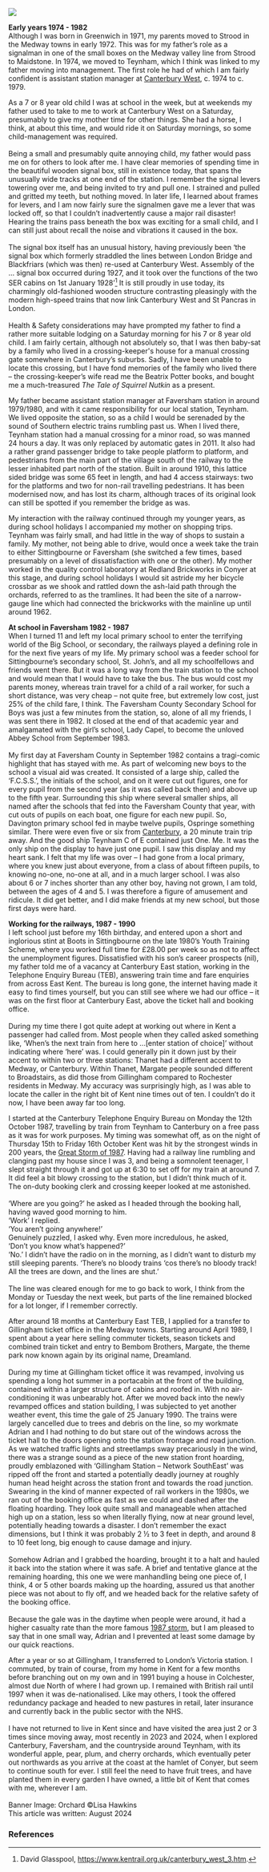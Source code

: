 <a href="https://www.kent-maps.online"><img src="https://www.kent-maps.online/juncture/ve-button.png"></a>
<param ve-config title="A Boy of Kent, 1974 – 1989 - Reminiscences of a Railway Worker" author="Adam Baldwin" layout="vtl" banner="https://stor.artstor.org/stor/00a0bf98-14e0-4ad0-b658-61e9d07f609f" description="Adam Baldwin recounts his childhood memories and early working life on the Kentish railways.">

<param ve-entity eid="Q179385" aliases="Greenwich">
<param ve-entity eid="Q1808441" aliases="Strood">
<param ve-entity eid="Q2111455" aliases="Strood railway station">
<param ve-entity eid="Q112843312" aliases="Medway Towns">
<param ve-entity eid="Q1865570" aliases="Teynham">
<param ve-entity eid="Q1865163" aliases="Teynham railway station">
<param ve-entity eid="Q671106" aliases="Canterbury West railway station">
<param ve-entity eid="Q1000115" aliases="Faversham">
<param ve-entity eid="Q1626044" aliases="Sittingbourne">
<param ve-entity eid="Q1919614" aliases="Sittingbourne railway station">
<param ve-entity eid="Q4381574" aliases="Canterbury East railway station">
<param ve-entity eid="Q610238" aliases="Gillingham">
<param ve-entity eid="Q29303" aliases="Canterbury">
<param ve-entity eid="Q5166773" aliases="Conyer">

**Early years 1974 - 1982**   
Although I was born in Greenwich in 1971, my parents moved to Strood in the Medway towns in early 1972. This was for my father’s role as a signalman in one of the small boxes on the Medway valley line from Strood to Maidstone. In 1974, we moved to Teynham, which I think was linked to my father moving into management. The first role he had of which I am fairly confident is assistant station manager at [Canterbury West](/20c/20c-canterbury-railway/), c. 1974 to c. 1979. 
<param ve-image url="https://upload.wikimedia.org/wikipedia/commons/8/8e/Canterbury_West_Train_Station%2C_January_2025.jpg" label="Canterbury West Station" attribution="Celsoazevedo, via Wikimedia Commons, CC BY 4.0">
<param ve-map primary center="Q671106" zoom="15">

As a 7 or 8 year old child I was at school in the week, but at weekends my father used to take to me to work at Canterbury West on a Saturday, presumably to give my mother time for other things. She had a horse, I think, at about this time, and would ride it on Saturday mornings, so some child-management was required.
<br><br>
Being a small and presumably quite annoying child, my father would pass me on for others to look after me. I have clear memories of spending time in the beautiful wooden signal box, still in existence today, that spans the unusually wide tracks at one end of the station. I remember the signal levers towering over me, and being invited to try and pull one. I strained and pulled and gritted my teeth, but nothing moved. In later life, I learned about frames for levers, and I am now fairly sure the signalmen gave me a lever that was locked off, so that I couldn’t inadvertently cause a major rail disaster! Hearing the trains pass beneath the box was exciting for a small child, and I can still just about recall the noise and vibrations it caused in the box.
<br><br>
The signal box itself has an unusual history, having previously been ‘the signal box which formerly straddled the lines between London Bridge and Blackfriars (which was then) re-used at Canterbury West. Assembly of the … signal box occurred during 1927, and it took over the functions of the two SER cabins on 1st January 1928’[^ref1] It is still proudly in use today, its charmingly old-fashioned wooden structure contrasting pleasingly with the modern high-speed trains that now link Canterbury West and St Pancras in London. 
<br><br>
Health & Safety considerations may have prompted my father to find a rather more suitable lodging on a Saturday morning for his 7 or 8 year old child. I am fairly certain, although not absolutely so, that I was then baby-sat by a family who lived in a crossing-keeper's house for a manual crossing gate somewhere in Canterbury’s suburbs. Sadly, I have been unable to locate this crossing, but I have fond memories of the family who lived there – the crossing-keeper’s wife read me the Beatrix Potter books, and bought me a much-treasured _The Tale of Squirrel Nutkin_ as a present.
<param ve-image url="https://upload.wikimedia.org/wikipedia/commons/c/cb/Canterbury_West_signal_box_%28detail%29_-_geograph.org.uk_-_3276693.jpg" label="Canterbury West Signal Box" attribution="Richard Vince, via Wikimedia Commons" license="CC BY-SA 2.0">
<param ve-map primary center="Q671106" zoom="15">

My father became assistant station manager at Faversham station in around 1979/1980, and with it came responsibility for our local station, Teynham. We lived opposite the station, so as a child I would be serenaded by the sound of Southern electric trains rumbling past us. When I lived there, Teynham station had a manual crossing for a minor road, so was manned 24 hours a day. It was only replaced by automatic gates in 2011. It also had a rather grand passenger bridge to take people platform to platform, and pedestrians from the main part of the village south of the railway to the lesser inhabited part north of the station. Built in around 1910, this lattice sided bridge was some 65 feet in length, and had 4 access stairways: two for the platforms and two for non-rail travelling pedestrians. It has been modernised now, and has lost its charm, although traces of its original look can still be spotted if you remember the bridge as was. 
<param ve-image url="https://upload.wikimedia.org/wikipedia/commons/d/de/Closing_the_gate_-_geograph.org.uk_-_272596.jpg" label="Closing the Gate, Having opened the crossing to allow a vehicle through to Railway Row, this railway employee recloses the gates at Teynham Station, 2006" attribution="Penny Mayes, via Wikimedia Commons, CC BY-SA 2.0">
<param ve-map primary center="Q1865163" zoom="15">

My interaction with the railway continued through my younger years, as during school holidays I accompanied my mother on shopping trips. Teynham was fairly small, and had little in the way of shops to sustain a family. My mother, not being able to drive, would once a week take the train to either Sittingbourne or Faversham (she switched a few times, based presumably on a level of dissatisfaction with one or the other). My mother worked in the quality control laboratory at Redland Brickworks in Conyer at this stage, and during school holidays I would sit astride my her bicycle crossbar as we shook and rattled down the ash-laid path through the orchards, referred to as the tramlines. It had been the site of a narrow-gauge line which had connected the brickworks with the mainline up until around 1962.
<param ve-map primary center="Q5166773" zoom="15">
<param ve-image url="https://upload.wikimedia.org/wikipedia/commons/2/22/Old_building_base%2C_Conyer_Brickworks_-_geograph.org.uk_-_5428625.jpg" label="Old building base, Conyer Brickworks" attribution="Robin Webster, CC BY-SA 2.0, via Wikimedia Commons">

**At school in Faversham 1982 - 1987**   
When I turned 11 and left my local primary school to enter the terrifying world of the Big School, or secondary, the railways played a defining role in for the next five years of my life. My primary school was a feeder school for Sittingbourne’s secondary school, St. John’s, and all my schoolfellows and friends went there. But it was a long way from the train station to the school and would mean that I would have to take the bus. The bus would cost my parents money, whereas train travel for a child of a rail worker, for such a short distance, was very cheap – not quite free, but extremely low cost, just 25% of the child fare, I think. The Faversham County Secondary School for Boys was just a few minutes from the station, so, alone of all my friends, I was sent there in 1982. It closed at the end of that academic year and amalgamated with the girl’s school, Lady Capel, to become the unloved Abbey School from September 1983.
<br><br>
My first day at Faversham County in September 1982 contains a tragi-comic highlight that has stayed with me. As part of welcoming new boys to the school a visual aid was created. It consisted of a large ship, called the ‘F.C.S.S.’, the initials of the school, and on it were cut out figures, one for every pupil from the second year (as it was called back then) and above up to the fifth year. Surrounding this ship where several smaller ships, all named after the schools that fed into the Faversham County that year, with cut outs of pupils on each boat, one figure for each new pupil. So, Davington primary school fed in maybe twelve pupils, Ospringe something similar. There were even five or six from [Canterbury](/canterbury/20c-canterbury-home), a 20 minute train trip away. And the good ship Teynham C of E contained just One. Me. It was the only ship on the display to have just one pupil. I saw this display and my heart sank.  I felt that my life was over – I had gone from a local primary, where you knew just about everyone, from a class of about fifteen pupils, to knowing no-one, no-one at all, and in a much larger school. I was also about 6 or 7 inches shorter than any other boy, having not grown, I am told, between the ages of 4 and 5. I was therefore a figure of amusement and ridicule. It did get better, and I did make friends at my new school, but those first days were hard.
<param ve-image url="https://upload.wikimedia.org/wikipedia/commons/c/ce/The_Abbey_School_-_geograph.org.uk_-_3911553.jpg" label="The Abbey School, Faversham" attribution="David Anstiss, via Wikimedia Commons,  CC BY-SA 2.0">

**Working for the railways, 1987 - 1990**   
I left school just before my 16th birthday, and entered upon a short and inglorious stint at Boots in Sittingbourne on the late 1980’s Youth Training Scheme, where you worked full time for £28.00 per week so as not to affect the unemployment figures. Dissatisfied with his son’s career prospects (nil), my father told me of a vacancy at Canterbury East station, working in the Telephone Enquiry Bureau (TEB), answering train time and fare enquiries from across East Kent. The bureau is long gone, the internet having made it easy to find times yourself, but you can still see where we had our office – it was on the first floor at Canterbury East, above the ticket hall and booking office.
<br><br>
During my time there I got quite adept at working out where in Kent a passenger had called from. Most people when they called asked something like, ‘When’s the next train from here to ...[enter station of choice]’ without indicating where ‘here’ was. I could generally pin it down just by their accent to within two or three stations: Thanet had a different accent to Medway, or Canterbury. Within Thanet, Margate people sounded different to Broadstairs, as did those from Gillingham compared to Rochester residents in Medway. My accuracy was surprisingly high, as I was able to locate the caller in the right bit of Kent nine times out of ten. I couldn’t do it now, I have been away far too long.
<param ve-image url="https://upload.wikimedia.org/wikipedia/commons/1/1d/Canterbury_East_Station_-_geograph.org.uk_-_5837056.jpg" label="Canterbury East Station" attribution="N Chadwick, CC BY-SA 2.0, via Wikimedia Commons">
<param ve-map primary center="Q4381574" zoom="15">

I started at the Canterbury Telephone Enquiry Bureau on Monday the 12th October 1987, travelling by train from Teynham to Canterbury on a free pass as it was for work purposes. My timing was somewhat off, as on the night of Thursday 15th to Friday 16th October Kent was hit by the strongest winds in 200 years, the [Great Storm of 1987](/20c/20c-hurricane). Having had a railway line rumbling and clanging past my house since I was 3, and being a somnolent teenager, I slept straight through it and got up at 6:30 to set off for my train at around 7. It did feel a bit blowy crossing to the station, but I didn’t think much of it. The on-duty booking clerk and crossing keeper looked at me astonished. 
<br><br>
‘Where are you going?’ he asked as I headed through the booking hall, having waved good morning to him.   
‘Work’ I replied.    
‘You aren’t going anywhere!’   
Genuinely puzzled, I asked why. Even more incredulous, he asked,   
‘Don’t you know what’s happened?’    
‘No.’ I didn’t have the radio on in the morning, as I didn’t want to disturb my still sleeping parents.
‘There’s no bloody trains ‘cos there’s no bloody track! All the trees are down, and the lines are shut.’ 
<br><br>
The line was cleared enough for me to go back to work, I think from the Monday or Tuesday the next week, but parts of the line remained blocked for a lot longer, if I remember correctly.
<param ve-image url="https://upload.wikimedia.org/wikipedia/commons/d/dd/Teynham_station_platforms_-_geograph.org.uk_-_5428980.jpg" label="Teynham station platforms by Robin Webster, CC BY-SA 2.0, via Wikimedia Commons">

After around 18 months at Canterbury East TEB, I applied for a transfer to Gillingham ticket office in the Medway towns. Starting around April 1989, I spent about a year here selling commuter tickets, season tickets and combined train ticket and entry to Bembom Brothers, Margate, the theme park now known again by its original name, Dreamland. 
<br><br>
During my time at Gillingham ticket office it was revamped, involving us spending a long hot summer in a portacabin at the front of the building, contained within a larger structure of cabins and roofed in. With no air-conditioning it was unbearably hot. After we moved back into the newly revamped offices and station building, I was subjected to yet another weather event, this time the gale of 25 January 1990. The trains were largely cancelled due to trees and debris on the line, so my workmate Adrian and I had nothing to do but stare out of the windows across the ticket hall to the doors opening onto the station frontage and road junction. As we watched traffic lights and streetlamps sway precariously in the wind, there was a strange sound as a piece of the new station front hoarding, proudly emblazoned with ‘Gillingham Station – Network SouthEast’ was ripped off the front and started a potentially deadly journey at roughly human head height across the station front and towards the road junction. Swearing in the kind of manner expected of rail workers in the 1980s, we ran out of the booking office as fast as we could and dashed after the floating hoarding. They look quite small and manageable when attached high up on a station, less so when literally flying, now at near ground level, potentially heading towards a disaster. I don’t remember the exact dimensions, but I think it was probably 2 ½ to 3 feet in depth, and around 8 to 10 feet long, big enough to cause damage and injury.
<br><br>
Somehow Adrian and I grabbed the hoarding, brought it to a halt and hauled it back into the station where it was safe. A brief and tentative glance at the remaining hoarding, this one we were manhandling being one piece of, I think, 4 or 5 other boards making up the hoarding, assured us that another piece was not about to fly off, and we headed back for the relative safety of the booking office.
<br><br>
Because the gale was in the daytime when people were around, it had a higher casualty rate than the more famous [1987 storm](/20c/20c-hurricane), but I am pleased to say that in one small way, Adrian and I prevented at least some damage by our quick reactions.
<param ve-image url="https://upload.wikimedia.org/wikipedia/commons/c/cf/Gillingham_%28Kent%29_Station_geograph-3884414-by-Ben-Brooksbank.jpg" label="Gillingham Station, Kent, exterior, 1995" attribution="Ben Brooksbank, via Wikimedia, CC BY-SA 2.0">

After a year or so at Gillingham, I transferred to London’s Victoria station. I commuted, by train of course, from my home in Kent for a few months before branching out on my own and in 1991 buying a house in Colchester, almost due North of where I had grown up. I remained with British rail until 1997 when it was de-nationalised. Like may others, I took the offered redundancy package and headed to new pastures in retail, later insurance and currently back in the public sector with the NHS.
<br><br>
I have not returned to live in Kent since and have visited the area just 2 or 3 times since moving away, most recently in 2023 and 2024, when I explored Canterbury, Faversham, and the countryside around Teynham, with its wonderful apple, pear, plum, and cherry orchards, which eventually peter out northwards as you arrive at the coast at the hamlet of Conyer, but seem to continue south for ever. I still feel the need to have fruit trees, and have planted them in every garden I have owned, a little bit of Kent that comes with me, wherever I am.
<br><br>
Banner Image: Orchard ©Lisa Hawkins   
This article was written: August 2024
<param ve-image url="https://upload.wikimedia.org/wikipedia/commons/5/5b/Orchard_near_Conyer_-_geograph.org.uk_-_3033781.jpg" label="Orchard near Conyer" attribution="N Chadwick, CC BY-SA 2.0 via Wikimedia Commons">

### References

[^ref1]: David Glasspool, https://www.kentrail.org.uk/canterbury_west_3.htm.
